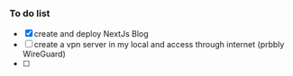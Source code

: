 ### To do list
- [x] create and deploy NextJs Blog
- [ ] create a vpn server in my local and access through internet (prbbly WireGuard)
- [ ]
